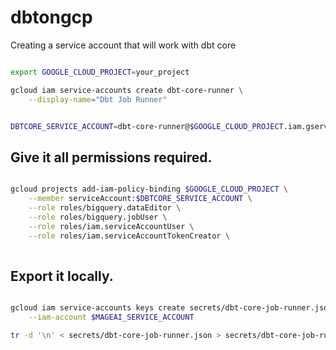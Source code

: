 # dbtongcp



Creating a service account that will work with dbt core


```sh

export GOOGLE_CLOUD_PROJECT=your_project

gcloud iam service-accounts create dbt-core-runner \
    --display-name="Dbt Job Runner"


DBTCORE_SERVICE_ACCOUNT=dbt-core-runner@$GOOGLE_CLOUD_PROJECT.iam.gserviceaccount.com

```



## Give it all permissions required.

```sh

gcloud projects add-iam-policy-binding $GOOGLE_CLOUD_PROJECT \
    --member serviceAccount:$DBTCORE_SERVICE_ACCOUNT \
    --role roles/bigquery.dataEditor \
    --role roles/bigquery.jobUser \
    --role roles/iam.serviceAccountUser \
    --role roles/iam.serviceAccountTokenCreator \
    
```


## Export it locally.
```sh

gcloud iam service-accounts keys create secrets/dbt-core-job-runner.json \
    --iam-account $MAGEAI_SERVICE_ACCOUNT

tr -d '\n' < secrets/dbt-core-job-runner.json > secrets/dbt-core-job-runner-oneline.json


```